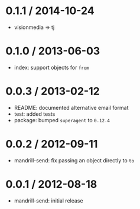 
0.1.1 / 2014-10-24
==================

  * visionmedia => tj

0.1.0 / 2013-06-03
==================

  * index: support objects for `from`

0.0.3 / 2013-02-12
==================

  * README: documented alternative email format
  * test: added tests
  * package: bumped `superagent` to `0.12.4`

0.0.2 / 2012-09-11
==================

  * mandrill-send: fix passing an object directly to `to`

0.0.1 / 2012-08-18
==================

  * mandrill-send: initial release
